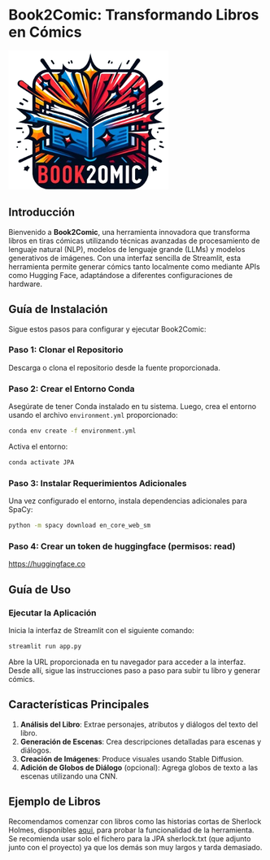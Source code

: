 # Book2Comic: Transformando Libros en Cómics

![Book2Comic](resources/book2comic_logo.png)

## Introducción

Bienvenido a **Book2Comic**, una herramienta innovadora que transforma libros en tiras cómicas utilizando técnicas avanzadas de procesamiento de lenguaje natural (NLP), modelos de lenguaje grande (LLMs) y modelos generativos de imágenes. Con una interfaz sencilla de Streamlit, esta herramienta permite generar cómics tanto localmente como mediante APIs como Hugging Face, adaptándose a diferentes configuraciones de hardware.

## Guía de Instalación

Sigue estos pasos para configurar y ejecutar Book2Comic:

### Paso 1: Clonar el Repositorio

Descarga o clona el repositorio desde la fuente proporcionada.

### Paso 2: Crear el Entorno Conda

Asegúrate de tener Conda instalado en tu sistema. Luego, crea el entorno usando el archivo `environment.yml` proporcionado:

```bash
conda env create -f environment.yml
```

Activa el entorno:

```bash
conda activate JPA
```

### Paso 3: Instalar Requerimientos Adicionales

Una vez configurado el entorno, instala dependencias adicionales para SpaCy:

```bash
python -m spacy download en_core_web_sm
```

### Paso 4: Crear un token de huggingface (permisos: read)

https://huggingface.co

## Guía de Uso

### Ejecutar la Aplicación

Inicia la interfaz de Streamlit con el siguiente comando:

```bash
streamlit run app.py
```

Abre la URL proporcionada en tu navegador para acceder a la interfaz. Desde allí, sigue las instrucciones paso a paso para subir tu libro y generar cómics.



## Características Principales

1. **Análisis del Libro**: Extrae personajes, atributos y diálogos del texto del libro.
2. **Generación de Escenas**: Crea descripciones detalladas para escenas y diálogos.
3. **Creación de Imágenes**: Produce visuales usando Stable Diffusion.
4. **Adición de Globos de Diálogo** (opcional): Agrega globos de texto a las escenas utilizando una CNN.

## Ejemplo de Libros

Recomendamos comenzar con libros como las historias cortas de Sherlock Holmes, disponibles [aqui](https://sherlock-holm.es/ascii/), para probar la funcionalidad de la herramienta. Se recomienda usar solo el fichero para la JPA sherlock.txt (que adjunto junto con el proyecto) ya que los demás son muy largos y tarda demasiado.

